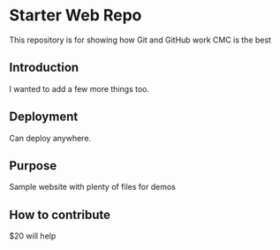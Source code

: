 # Starter Web Repo

This repository is for showing how Git and GitHub work
CMC is the best

## Introduction 

I wanted to add a few more things too.

## Deployment 

Can deploy anywhere.

## Purpose

Sample website with plenty of files for demos

## How to contribute

$20 will help